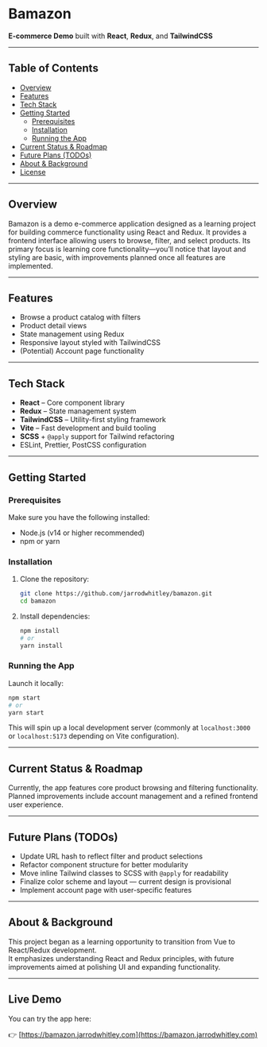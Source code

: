 # Bamazon

**E-commerce Demo** built with **React**, **Redux**, and **TailwindCSS**

---

## Table of Contents

- [Overview](#overview)  
- [Features](#features)  
- [Tech Stack](#tech-stack)  
- [Getting Started](#getting-started)  
  - [Prerequisites](#prerequisites)  
  - [Installation](#installation)  
  - [Running the App](#running-the-app)  
- [Current Status & Roadmap](#current-status--roadmap)  
- [Future Plans (TODOs)](#future-plans-todos)  
- [About & Background](#about--background)  
- [License](#license)  

---

## Overview

Bamazon is a demo e-commerce application designed as a learning project for building commerce functionality using React and Redux. It provides a frontend interface allowing users to browse, filter, and select products. Its primary focus is learning core functionality—you’ll notice that layout and styling are basic, with improvements planned once all features are implemented.

---

## Features

- Browse a product catalog with filters  
- Product detail views  
- State management using Redux  
- Responsive layout styled with TailwindCSS  
- (Potential) Account page functionality  

---

## Tech Stack

- **React** – Core component library  
- **Redux** – State management system  
- **TailwindCSS** – Utility-first styling framework  
- **Vite** – Fast development and build tooling  
- **SCSS** + `@apply` support for Tailwind refactoring  
- ESLint, Prettier, PostCSS configuration  

---

## Getting Started

### Prerequisites

Make sure you have the following installed:

- Node.js (v14 or higher recommended)  
- npm or yarn  

### Installation

1. Clone the repository:
   ```bash
   git clone https://github.com/jarrodwhitley/bamazon.git
   cd bamazon
   ```

2. Install dependencies:
   ```bash
   npm install
   # or
   yarn install
   ```

### Running the App

Launch it locally:
```bash
npm start
# or
yarn start
```

This will spin up a local development server (commonly at `localhost:3000` or `localhost:5173` depending on Vite configuration).

---

## Current Status & Roadmap

Currently, the app features core product browsing and filtering functionality.  
Planned improvements include account management and a refined frontend user experience.

---

## Future Plans (TODOs)

- Update URL hash to reflect filter and product selections  
- Refactor component structure for better modularity  
- Move inline Tailwind classes to SCSS with `@apply` for readability  
- Finalize color scheme and layout — current design is provisional  
- Implement account page with user-specific features  

---

## About & Background

This project began as a learning opportunity to transition from Vue to React/Redux development.  
It emphasizes understanding React and Redux principles, with future improvements aimed at polishing UI and expanding functionality.

---

## Live Demo

You can try the app here:  

👉 [https://bamazon.jarrodwhitley.com](https://bamazon.jarrodwhitley.com)
